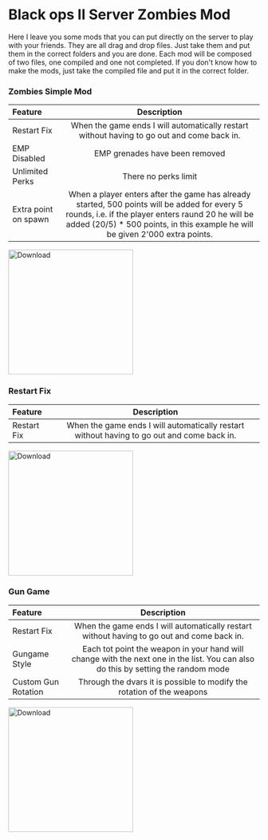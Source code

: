 # Black ops II Server Zombies Mod

Here I leave you some mods that you can put directly on the server to play with your friends. They are all drag and drop files. Just take them and put them in the correct folders and you are done. Each mod will be composed of two files, one compiled and one not completed. 
If you don't know how to make the mods, just take the compiled file and put it in the correct folder.

### Zombies Simple Mod

| Feature | Description | 
| :------------ |:-------------:| 
| Restart Fix  | When the game ends I will automatically restart without having to go out and come back in. |
| EMP Disabled  | EMP grenades have been removed  |
| Unlimited Perks  | There no perks limit |
| Extra point on spawn  | When a player enters after the game has already started, 500 points will be added for every 5 rounds, i.e. if the player enters raund 20 he will be added (20/5) * 500 points, in this example he will be given 2'000 extra points. |

<a href="https://github.com/DoktorSAS/Black-ops-II-Zombies/blob/main/Zombies%20Simple%20Mod/_clientids.gsc?raw=true"> <img src="https://i.imgur.com/XrzVEfn.jpeg"  alt="Download" width="250" high = "150"/></a>

### Restart Fix

| Feature | Description | 
| :------------ |:-------------:| 
| Restart Fix  | When the game ends I will automatically restart without having to go out and come back in. |

<a href="https://github.com/DoktorSAS/Black-ops-II-Zombies/blob/main/Fix/_clientids.gsc?raw=true"> <img src="https://i.imgur.com/XrzVEfn.jpeg" alt="Download" width="250" high = "150"/> </a>

### Gun Game

| Feature | Description | 
| :------------ |:-------------:| 
| Restart Fix  | When the game ends I will automatically restart without having to go out and come back in. |
| Gungame Style  | Each tot point the weapon in your hand will change with the next one in the list.  You can also do this by setting the random mode |
| Custom Gun Rotation | Through the dvars it is possible to modify the rotation of the weapons |

<img src="https://pngimage.net/wp-content/uploads/2018/05/coming-soon-sign-png-1.png" href="" alt="Download" width="250" high = "150"/>
